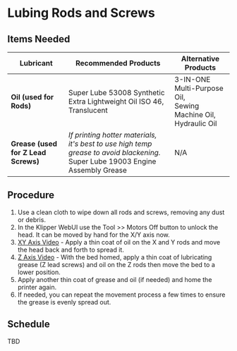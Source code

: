# Lubing Rods and Screws

## Items Needed

| Lubricant | Recommended Products                                                                | Alternative Products |
|-----------------|-----------------------------------------------------------------------------|--------------|
| **Oil (used for Rods)**        | Super Lube 53008 Synthetic Extra Lightweight Oil ISO 46, Translucent | 3-IN-ONE Multi-Purpose Oil, <br> Sewing Machine Oil, <br> Hydraulic Oil|
| **Grease (used for Z Lead Screws)** | _If printing hotter materials, it's best to use high temp grease to avoid blackening._ <br>Super Lube 19003 Engine Assembly Grease  | N/A          |

## Procedure

1. Use a clean cloth to wipe down all rods and screws, removing any dust or debris.
1. In the Klipper WebUI use the Tool >> Motors Off button to unlock the head. It can be moved by hand for the X/Y axis now.
1. [XY Axis Video](https://www.youtube.com/watch?v=LwAsZDIng5w) - Apply a thin coat of oil on the X and Y rods and move the head back and forth to spread it.
1. [Z Axis Video](https://www.youtube.com/watch?v=V3oVYWs7v6c) - With the bed homed, apply a thin coat of lubricating grease (Z lead screws) and oil on the Z rods then move the bed to a lower position. 
1. Apply another thin coat of grease and oil (if needed) and home the printer again.
1. If needed, you can repeat the movement process a few times to ensure the grease is evenly spread out.

## Schedule

TBD